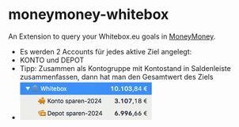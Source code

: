 # moneymoney-whitebox
An Extension to query your Whitebox.eu goals in [MoneyMoney](https://moneymoney-app.com).

* Es werden 2 Accounts für jedes aktive Ziel angelegt:
* KONTO und DEPOT
* Tipp: Zusammen als Kontogruppe mit Kontostand in Saldenleiste zusammenfassen, dann hat man den Gesamtwert des Ziels 
* ![MoneyMoney screenshot mit Whitebox](Screenshots/Kontogruppe.png)

